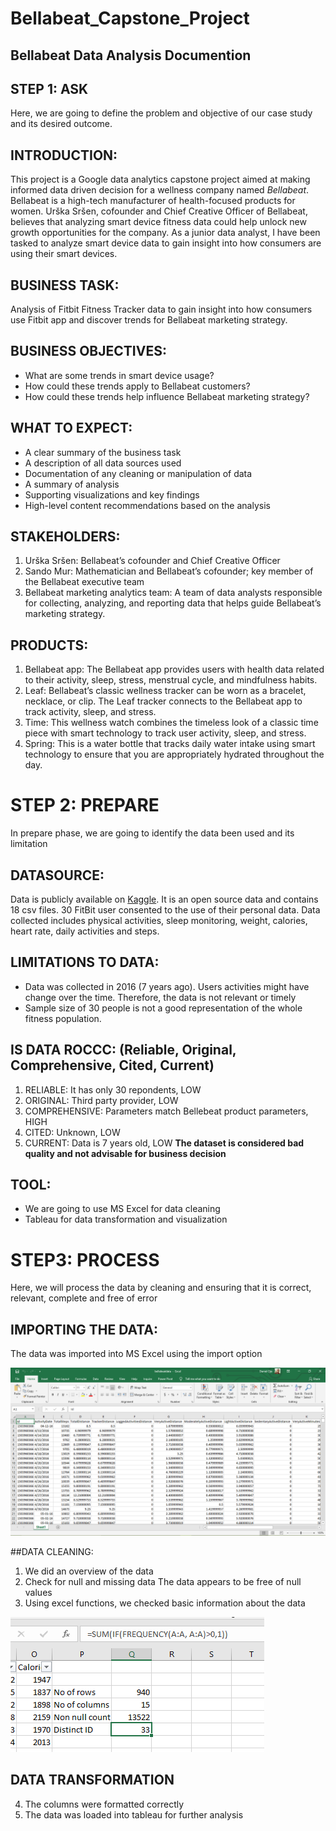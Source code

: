 # Bellabeat_Capstone_Project
## Bellabeat Data Analysis Documention

## STEP 1: ASK
Here, we are going to define the problem and objective of our case study and its desired outcome.

## INTRODUCTION:
This project is a Google data analytics capstone project aimed at making informed data driven decision for a wellness company named *Bellabeat*. Bellabeat is a high-tech manufacturer of health-focused products for women. Urška Sršen, cofounder and Chief Creative Officer of Bellabeat, believes that analyzing smart device fitness data could help unlock new growth opportunities for the company. As a junior data analyst, I have been tasked to analyze smart device data to gain insight into how consumers are using their smart devices.

## BUSINESS TASK:
Analysis of Fitbit Fitness Tracker data to gain insight into how consumers use Fitbit app and discover trends for Bellabeat marketing strategy.

## BUSINESS OBJECTIVES:
- What are some trends in smart device usage?
- How could these trends apply to Bellabeat customers?
- How could these trends help influence Bellabeat marketing strategy?

## WHAT TO EXPECT:
- A clear summary of the business task
- A description of all data sources used
- Documentation of any cleaning or manipulation of data
- A summary of analysis
- Supporting visualizations and key findings
- High-level content recommendations based on the analysis

## STAKEHOLDERS:
1. Urška Sršen: Bellabeat’s cofounder and Chief Creative Officer 
2. Sando Mur: Mathematician and Bellabeat’s cofounder; key member of the Bellabeat executive team
3. Bellabeat marketing analytics team: A team of data analysts responsible for collecting, analyzing, and reporting data that helps guide Bellabeat’s marketing strategy.

## PRODUCTS:
1. Bellabeat app: The Bellabeat app provides users with health data related to their activity, sleep, stress, menstrual cycle, and mindfulness habits.
2. Leaf: Bellabeat’s classic wellness tracker can be worn as a bracelet, necklace, or clip. The Leaf tracker connects to the Bellabeat app to track activity, sleep, and stress.
3. Time: This wellness watch combines the timeless look of a classic time piece with smart technology to track user activity, sleep, and stress.
4. Spring: This is a water bottle that tracks daily water intake using smart technology to ensure that you are appropriately hydrated throughout the day. 

# STEP 2: PREPARE
In prepare phase, we are going to identify the data been used and its limitation

## DATASOURCE:
Data is publicly available on [Kaggle](https://www.kaggle.com/datasets/arashnic/fitbit). It is an open source data and contains 18 csv files. 30 FitBit user consented to the use of their personal data. Data collected includes physical activities, sleep monitoring, weight, calories, heart rate, daily activities and steps.

## LIMITATIONS TO DATA:
- Data was collected in 2016 (7 years ago). Users activities might have change over the time. Therefore, the data is not relevant or timely
- Sample size of 30 people is not a good representation of the whole fitness population.

## IS DATA ROCCC: (Reliable, Original, Comprehensive, Cited, Current)
1. RELIABLE: It has only 30 repondents, LOW
2. ORIGINAL: Third party provider, LOW
3. COMPREHENSIVE: Parameters match Bellebeat product parameters, HIGH
4. CITED: Unknown, LOW
5. CURRENT: Data is 7 years old, LOW
**The dataset is considered bad quality and not advisable for business decision**

## TOOL:
- We are going to use MS Excel for data cleaning
- Tableau for data transformation and visualization

# STEP3: PROCESS
Here, we will process the data by cleaning and ensuring that it is correct, relevant, complete and free of error

## IMPORTING THE DATA:
The data was imported into MS Excel using the import option

![](overview.PNG)

##DATA CLEANING:
1.	We did an overview of the data
2.	Check for null and missing data
The data appears to be free of null values
3.	Using excel functions, we checked basic information about the data

![](basic_info.PNG)

## DATA TRANSFORMATION
4.	The columns were formatted correctly
5.	The data was loaded into tableau for further analysis

